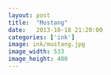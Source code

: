 ```yaml
---
layout: post
title:  "Mustang"
date:   2013-10-18 21:20:00
categories: ['ink']
image: ink/mustang.jpg
image_width: 533
image_height: 400
---
```


